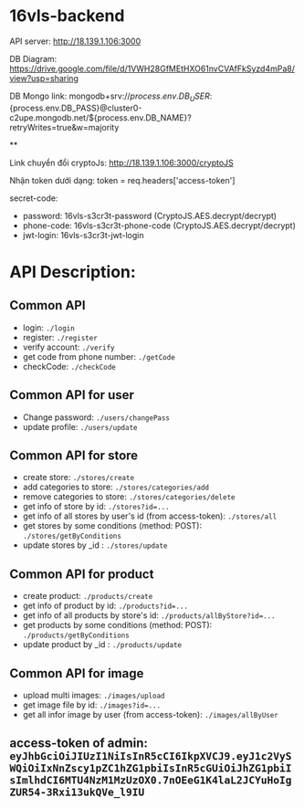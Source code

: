 # 16vls-backend
API server:
http://18.139.1.106:3000

DB Diagram:
https://drive.google.com/file/d/1VWH28GfMEtHXO61nvCVAfFkSyzd4mPa8/view?usp=sharing

DB Mongo link: 
mongodb+srv://${process.env.DB_USER}:${process.env.DB_PASS}@cluster0-c2upe.mongodb.net/${process.env.DB_NAME}?retryWrites=true&w=majority

**

Link chuyển đổi cryptoJs: 
http://18.139.1.106:3000/cryptoJS

Nhận token dưới dạng: token  = req.headers['access-token']

secret-code:
 + password: 16vls-s3cr3t-password (CryptoJS.AES.decrypt/decrypt)
 + phone-code: 16vls-s3cr3t-phone-code (CryptoJS.AES.decrypt/decrypt)
 + jwt-login: 16vls-s3cr3t-jwt-login


# API Description:

## Common API
 + login: `./login`
 + register: `./register`
 + verify account: `./verify`
 + get code from phone number: `./getCode`
 + checkCode: `./checkCode`

## Common API for user
 + Change password: `./users/changePass`
 + update profile: `./users/update`

## Common API for store
 + create store: `./stores/create`
 + add categories to store: `./stores/categories/add`
 + remove categories to store: `./stores/categories/delete`
 + get info of store by id: `./stores?id=...`
 + get info of all stores by user's id (from access-token): `./stores/all`
 + get stores by some conditions (method: POST): `./stores/getByConditions`
 + update stores by _id : `./stores/update`


## Common API for product
 + create product: `./products/create`
 + get info of product by id: `./products?id=...`
 + get info of all products by store's id: `./products/allByStore?id=...`
 + get products by some conditions (method: POST): `./products/getByConditions`
 + update product by _id : `./products/update`

## Common API for image
 + upload multi images: `./images/upload`
 + get image file by id: `./images?id=...`
 + get all infor image by user (from access-token): `./images/allByUser`

## access-token of admin: `eyJhbGciOiJIUzI1NiIsInR5cCI6IkpXVCJ9.eyJ1c2VySWQiOiIxNnZscy1pZC1hZG1pbiIsInR5cGUiOiJhZG1pbiIsImlhdCI6MTU4NzM1MzUzOX0.7nOEeG1K4laL2JCYuHoIgZUR54-3Rxi13ukQVe_l9IU`
